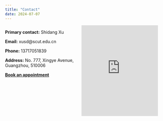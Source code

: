 ```yaml
---
title: "Contact"
date: 2024-07-07
---
```


<style>
.contact-container {
    display: flex;
    flex-direction: column;
    align-items: center;
}
.contact-details, .contact-map {
    width: 100%;
    max-width: 600px;
    margin-bottom: 20px;
}
.contact-map iframe {
    width: 100%;
    height: 300px; /* Adjust height as needed */
    border: 0;
}
@media(min-width: 768px) {
    .contact-container {
        flex-direction: row;
        justify-content: space-between;
        align-items: flex-start;
    }
    .contact-details {
        max-width: 45%;
    }
    .contact-map {
        max-width: 50%;
    }
}
.fullscreen {
    position: relative;
    width: 100%;
    height: 100vh;
    background: url('contact.jpg') no-repeat center center;
    background-size: cover;
}
.fullscreen-text {
    position: absolute;
    top: 50%;
    left: 50%;
    transform: translate(-50%, -50%);
    color: white;
    text-align: center;
}
</style>

<div class="contact-container">
    <div class="contact-details">
        <p><strong>Primary contact:</strong> Shidang Xu</p>
        <p><strong>Email:</strong> xusd@scut.edu.cn</p>
        <p><strong>Phone:</strong> 13717051839</p>
        <p><strong>Address:</strong> No. 777, Xingye Avenue, Guangzhou, 510006</p>
        <p><strong><a href="https://calendly.com/xushidang" target="_blank">Book an appointment</a></strong></p>
    </div>
    <div class="contact-map">
        <iframe src="https://www.google.com/maps/embed?pb=!1m18!1m12!1m3!1d3683.938297122623!2d113.4086811!3d23.0101661!2m3!1f0!2f0!3f0!3m2!1i1024!2i768!4f13.1!3m3!1m2!1s0x3403abfa009032d7%3A0xc48aa276ff6bccb0!2z5Lit5Zu95a2m5ZyL5ZOB5biC5bel5YWt5ZOB5qWa6YOo5ZyS!5e0!3m2!1szh-CN!2sus!4v1625240411027!5m2!1szh-CN!2sus" allowfullscreen="" loading="lazy"></iframe>
    </div>
</div>

<div class="fullscreen">
    <div class="fullscreen-text">
        <!-- Add any text or additional content you want to display over the fullscreen image here -->
    </div>
</div>
